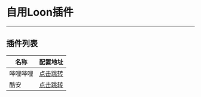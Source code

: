 # 自用Loon插件

---

## 插件列表

| 名称     | 配置地址                                                                                      |
| ---------- | --------------------------------------------------------------------------------------------- |
| 哔哩哔哩     | [点击跳转](https://www.nsloon.com/openloon/import?plugin=https://github.com/z-jinke/loon/raw/refs/heads/main/Plugin/BiliBili) |
| 酷安        | [点击跳转](https://www.nsloon.com/openloon/import?plugin=https://github.com/z-jinke/loon/raw/refs/heads/main/Plugin/Coolapk) |
